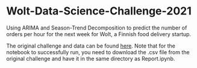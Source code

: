 # Wolt-Data-Science-Challenge-2021
Using ARIMA and Season-Trend Decomposition to predict the number of orders per hour for the next week for Wolt, a Finnish food delivery startup.

The original challenge and data can be found [here](https://github.com/woltapp/data-science-summer-intern-2021). Note that for the notebook to successfully run, you need to download the .csv file from the original challenge and have it in the same directory as Report.ipynb.
